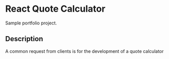 # React Quote Calculator
Sample portfolio project.

## Description
A common request from clients is for the development of a quote calculator
